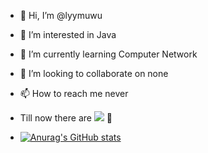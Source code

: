 - 👋 Hi, I’m @lyymuwu
- 👀 I’m interested in Java
- 🌱 I’m currently learning Computer Network
- 💞️ I’m looking to collaborate on none
- 📫 How to reach me never

- Till now there are ![](https://visitor-badge.glitch.me/badge?page_id=lyymuwu) 🧐
- [![Anurag's GitHub stats](https://github-readme-stats.vercel.app/api?username=lyymuwu)](https://github.com/anuraghazra/github-readme-stats)



<!---
lyymuwu/lyymuwu is a ✨ special ✨ repository because its `README.md` (this file) appears on your GitHub profile.
You can click the Preview link to take a look at your changes.
--->
